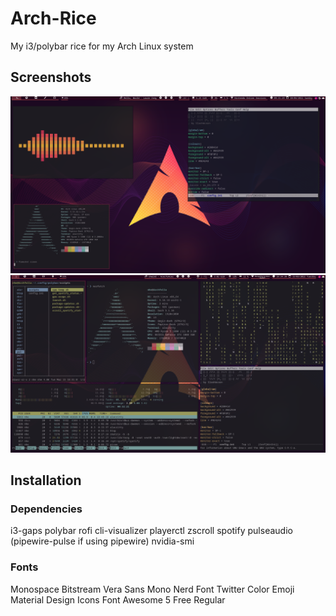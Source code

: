 # Arch-Rice
My i3/polybar rice for my Arch Linux system

## Screenshots
![screenshot](https://github.com/SlashAcorn/Arch-Rice/blob/main/screenshots/arch4.png)
![screenshot](https://github.com/SlashAcorn/Arch-Rice/blob/main/screenshots/archrice.png)

## Installation
### Dependencies
i3-gaps
polybar
rofi
cli-visualizer
playerctl
zscroll
spotify
pulseaudio (pipewire-pulse if using pipewire)
nvidia-smi

### Fonts
Monospace
Bitstream Vera Sans Mono Nerd Font
Twitter Color Emoji
Material Design Icons
Font Awesome 5 Free Regular
